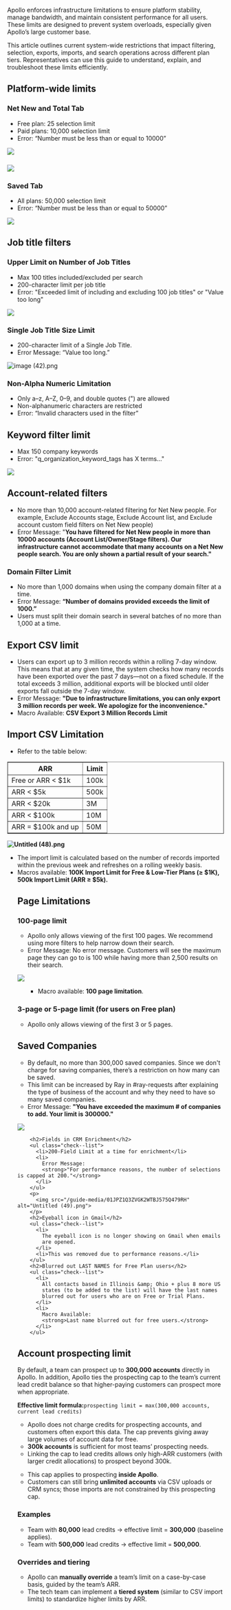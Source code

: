 <p>
  Apollo enforces infrastructure limitations to ensure platform stability, manage
  bandwidth, and maintain consistent performance for all users. These limits are
  designed to prevent system overloads, especially given Apollo’s large customer
  base.
</p>
<p>
  This article outlines current system-wide restrictions that impact filtering,
  selection, exports, imports, and search operations across different plan tiers.
  Representatives can use this guide to understand, explain, and troubleshoot these
  limits efficiently.
</p>
<h2>Platform-wide limits</h2>
<h3>Net New and Total Tab</h3>
  <ul class="check--list">
    <li>Free plan: 25 selection limit</li>
    <li>Paid plans: 10,000 selection limit</li>
    <li>Error: “Number must be less than or equal to 10000”</li>
  </ul>
<p>
  <img src="/guide-media/01JPYZJDNAB6WE08QAJ5MH0ZDY">
</p>
<h3>
  <strong><img src="/guide-media/01JQA5V4D1PEMYCKY4M0DAHF9B"></strong>
</h3>
<h3>Saved Tab</h3>
  <ul class="check--list">
    <li>All plans: 50,000 selection limit</li>
    <li>Error: “Number must be less than or equal to 50000”</li>
  </ul>
<p>
  <img src="/guide-media/01JPYZGJMB5VF39K6FAXVCEMH1">
</p>
<h2>Job title filters</h2>
<h3>Upper Limit on Number of Job Titles</h3>
  <ul class="check--list">
    <li>Max 100 titles included/excluded per search</li>
    <li>200-character limit per job title</li>
    <li>
      Error: "Exceeded limit of including and excluding 100 job titles" or
      "Value too long"
    </li>
  </ul>
<p>
  <img src="/guide-media/01JPZ0JGBF0YN2MS60G482CX9T">
</p>
<h3>Single Job Title Size Limit</h3>
  <ul class="check--list">
    <li>200-character limit of a Single Job Title.</li>
    <li>Error Message: “Value too long.”</li>
  </ul>
<p><img src="/guide-media/01JQ51THGV1TCQ1F3T1SZQ4YSM" alt="image (42).png"></p>
<h3>Non-Alpha Numeric Limitation</h3>
  <ul class="check--list">
    <li>Only a–z, A–Z, 0–9, and double quotes (") are allowed</li>
    <li>Non-alphanumeric characters are restricted</li>
    <li>Error: “Invalid characters used in the filter”</li>
  </ul>
<p></p>
<h2>Keyword filter limit</h2>
  <ul class="check--list">
    <li>Max 150 company keywords</li>
    <li>Error: "q_organization_keyword_tags has X terms..."</li>
  </ul>
<p><img src="/guide-media/01JPYZWGHD0XN8YKS8VM1XF8WJ"></p>
<h2>Account-related filters</h2>
<ul class="check--list">
  <li>
    No more than 10,000 account-related filtering for Net New people. For example,
    Exclude Accounts stage, Exclude Account list, and Exclude account custom
    field filters on Net New people)
  </li>
  <li>
    Error Message: "<strong>You have filtered for Net New people in more than 10000 accounts (Account List/Owner/Stage filters). Our infrastructure cannot accommodate that many accounts on a Net New people search. You are only shown a partial result of your search."</strong>
  </li>
</ul>
<h3>Domain Filter Limit</h3>
<ul class="checl--list">
    <li>No more than 1,000 domains when using the company domain filter at a time.</li>
    <li>Error Message: <strong>“Number of domains provided exceeds the limit of 1000.”</strong></li> 
    <li>Users must split their domain search in several batches of no more than 1,000 at a time.</li>
</ul>
<h2>Export CSV limit</h2>
<ul class="check--list">
  <li>
    Users can export up to 3 million records within a rolling 7-day window. This
    means that at any given time, the system checks how many records have been
    exported over the past 7 days—not on a fixed schedule. If the total exceeds
    3 million, additional exports will be blocked until older exports fall outside
    the 7-day window.
  </li>
  <li>
    Error Message:
    <strong>"Due to infrastructure limitations, you can only export 3 million records per week. We apologize for the inconvenience."</strong><br>
  </li>
  <li>
    Macro Available: <strong>CSV Export 3 Million Records Limit</strong>
  </li>
</ul>
    <h2>Import CSV Limitation</h2>
    <ul class="check--list">
      <li>Refer to the table below:</li>
    </ul>
    <table border="1.5" style="margin-left: 0px; margin-right: auto;">
      <thead>
        <tr>
          <th>
            <strong>ARR</strong>
          </th>
          <th>
            <strong>Limit</strong>
          </th>
        </tr>
      </thead>
      <tbody>
        <tr>
          <td>Free or ARR &lt; $1k</td>
          <td>100k</td>
        </tr>
        <tr>
          <td>ARR &lt; $5k</td>
          <td>500k</td>
        </tr>
        <tr>
          <td>ARR &lt; $20k</td>
          <td>3M</td>
        </tr>
        <tr>
          <td>ARR &lt; $100k</td>
          <td>10M</td>
        </tr>
        <tr>
          <td>ARR = $100k and up</td>
          <td>50M</td>
        </tr>
      </tbody>
    </table>
    <p>
    </p>
    <p>
      <strong><img src="/guide-media/01JPZ0WCZ85EBDEX8Y8V21JYCE" alt="Untitled (48).png"></strong>
    </p>
    <ul class="check--list">
      <li>
        The import limit is calculated based on the number of records imported
        within the previous week and refreshes on a rolling weekly basis.
      </li>
      <li>
        Macros available:
        <strong>100K Import Limit for Free &amp; Low-Tier Plans (≥ $1K), 500k Import Limit (ARR ≥ $5k).</strong>
      </li>
        <h2>Page Limitations</h2>
        <h3>100-page limit</h3>
        <ul class="check--list">
          <li>
            Apollo only allows viewing of the first 100 pages. We recommend
            using more filters to help narrow down their search.
          </li>
          <li>
            Error Message: No error message. Customers will see the maximum
            page they can go to is 100 while having more than 2,500 results
            on their search.
          </li>
        </ul>
        <p>
          <img src="/guide-media/01JPZ12JMYY66FFPD58V34JK0E">
        </p>
        <ul class="check--list">
          <ul class="check--list">
            <li>
              Macro available: <strong>100 page limitation</strong>.
            </li>
          </ul>
        </ul>
        <h3>3-page or 5-page limit (for users on Free plan)</h3>
            <ul class="check--list">
              <li>Apollo only allows viewing of the first 3 or 5 pages.</li>
            </ul>
<h2>Saved Companies</h2>
        <ul class="check--list">
          <li>
            By default, no more than 300,000 saved companies. Since we
            don't charge for saving companies, there’s a restriction
            on how many can be saved.
          </li>
          <li>
            This limit can be increased by Ray in #ray-requests after
            explaining the type of business of the account and why they
            need to have so many saved companies.
          </li>
          <li>
            Error Message:
            <strong>"You have exceeded the maximum # of companies to add. Your limit is 300000."</strong>
          </li>
        </ul>
        <p>
          <img src="https://downloads.intercomcdn.com/i/o/dyws6i9m/1354511628/27cc8857a04e4ddbde549ca5615d/image.png?expires=1742652900&amp;signature=e6c82f4ce4458d917aed31739cfbf47a9a5b9d999c457a20b95acd9ff0af397a&amp;req=dSMiEsx%2FnIddUfMW1HO4zWKjn4elq7k9CBSychOtcxxSAw%3D%3D%0A">
        </p>
        
        <h2>Fields in CRM Enrichment</h2>
        <ul class="check--list">
          <li>200-Field Limit at a time for enrichment</li>
          <li>
            Error Message:
            <strong>"For performance reasons, the number of selections is capped at 200."</strong>
          </li>
        </ul>
        <p>
          <img src="/guide-media/01JPZ1Q3ZVGK2WTBJ575Q479RH" alt="Untitled (49).png">
        </p>
        <h2>Eyeball icon in Gmail</h2>
        <ul class="check--list">
          <li>
            The eyeball icon is no longer showing on Gmail when emails
            are opened.
          </li>
          <li>This was removed due to performance reasons.</li>
        </ul>
        <h2>Blurred out LAST NAMES for Free Plan users</h2>
        <ul class="check--list">
          <li>
            All contacts based in Illinois &amp; Ohio + plus 8 more US
            states (to be added to the list) will have the last names
            blurred out for users who are on Free or Trial Plans.
          </li>
          <li>
            Macro Available:
            <strong>Last name blurred out for free users.</strong>
          </li>
        </ul>
  <h2>Account prospecting limit</h2>
  <p>
    By default, a team can prospect up to <strong>300,000 accounts</strong> directly
    in Apollo. In addition, Apollo ties the prospecting cap to the team’s current
    lead credit balance so that higher-paying customers can prospect more when
    appropriate.
  </p>
  <p>
    <strong>Effective limit formula:</strong><code>prospecting limit = max(300,000 accounts, current lead credits)</code>
  </p>
  <h3</h3>
  <ul class="check--list">
    <li>
      Apollo does not charge credits for prospecting accounts, and customers
      often
      export this data. The cap prevents giving away large volumes of account
      data
      for free.
    </li>
    <li>
      <strong>300k accounts</strong> is sufficient for most teams’ prospecting
      needs.
    </li>
    <li>
      Linking the cap to lead credits allows only high-ARR customers (with
      larger
      credit allocations) to prospect beyond 300k.
    </li>
  </ul>
  <h3</h3>
  <ul class="check--list">
    <li>
      This cap applies to prospecting <strong>inside Apollo</strong>.
    </li>
    <li>
      Customers can still bring <strong>unlimited accounts</strong> via CSV
      uploads
      or CRM syncs; those imports are not constrained by this prospecting cap.
    </li>
  </ul>
  <h3>Examples</h3>
  <ul class="check--list">
    <li>
      Team with <strong>80,000</strong> lead credits → effective limit =
      <strong>300,000</strong> (baseline applies).
    </li>
    <li>
      Team with <strong>500,000</strong> lead credits → effective limit =
      <strong>500,000</strong>.
    </li>
  </ul>
  <h3>Overrides and tiering</h3>
  <ul class="check--list">
    <li>
      Apollo can <strong>manually override</strong> a team’s limit on a case-by-case
      basis, guided by the team’s ARR.
    </li>
    <li>
      The tech team can implement a <strong>tiered system</strong> (similar
      to
      CSV import limits) to standardize higher limits by ARR.
    </li>
  </ul>